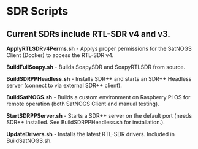 # SDR Scripts
Current SDRs include RTL-SDR v4 and v3.
------------------------------------------------------------------------------------------------------------
**ApplyRTLSDRv4Perms.sh** - Applys proper permissions for the SatNOGS Client (Docker) to access the RTL-SDR v4.

**BuildFullSoapy.sh** - Builds SoapySDR and SoapyRTLSDR from source.

**BuildSDRPPHeadless.sh** - Installs SDR++ and starts an SDR++ Headless server (connect to via external SDR++ client).

**BuildSatNOGS.sh** - Builds a custom environment on Raspberry Pi OS for remote operation (both SatNOGS Client and manual testing).

**StartSDRPPServer.sh** - Starts a SDR++ server on the default port (needs SDR++ installed.  See BuildSDRPPHeadless.sh for installation.).

**UpdateDrivers.sh** - Installs the latest RTL-SDR drivers.  Included in BuildSatNOGS.sh.
